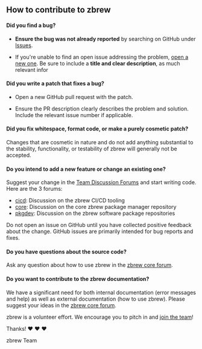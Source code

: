 ## How to contribute to zbrew

#### **Did you find a bug?**

* **Ensure the bug was not already reported** by searching on GitHub under [Issues](https://github.com/zbrewdev/zbrew/issues).

* If you're unable to find an open issue addressing the problem, [open a new one](https://github.com/zbrewdev/zbrew/issues/new). Be sure to include a **title and clear description**, as much relevant infor

#### **Did you write a patch that fixes a bug?**

* Open a new GitHub pull request with the patch.

* Ensure the PR description clearly describes the problem and solution. Include the relevant issue number if applicable.

#### **Did you fix whitespace, format code, or make a purely cosmetic patch?**

Changes that are cosmetic in nature and do not add anything substantial to the stability, functionality, or testability of zbrew will generally not be accepted.

#### **Do you intend to add a new feature or change an existing one?**

Suggest your change in the [Team Discussion Forums](https://github.com/orgs/zbrewdev/teams) and start writing code. Here are the 3 forums:
 - [cicd](https://github.com/orgs/zbrewdev/teams/cicd): Discussion on the zbrew CI/CD tooling
 - [core](https://github.com/orgs/zbrewdev/teams/core): Discussion on the core zbrew package manager repository
 - [pkgdev](https://github.com/orgs/zbrewdev/teams/pkgdev): Discussion on the zbrew software package repositories

Do not open an issue on GitHub until you have collected positive feedback about the change. GitHub issues are primarily intended for bug reports and fixes.

#### **Do you have questions about the source code?**

Ask any question about how to use zbrew in the [zbrew core forum](https://github.com/orgs/zbrewdev/teams/core).

#### **Do you want to contribute to the zbrew documentation?**

We have a significant need for both internal documentation (error messages and help) as well as external documentation (how to use zbrew). Please suggest your ideas in the [zbrew core forum](https://github.com/orgs/zbrewdev/teams/core). 

zbrew is a volunteer effort. We encourage you to pitch in and [join the team](https://github.com/orgs/zbrewdev/people)!

Thanks! :heart: :heart: :heart:

zbrew Team

